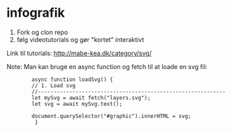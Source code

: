 # infografik
1. Fork og clon repo
2. følg videotutorials og gør "kortet" interaktivt

Link til tutorials:
http://mabe-kea.dk/category/svg/

Note:
Man kan bruge en async function og fetch til at loade en svg fil:
     

            async function loadSvg() {
            // 1. Load svg
            //------------------------------------------------------------	
            let mySvg = await fetch("layers.svg");
            let svg = await mySvg.text();

            document.querySelector("#graphic").innerHTML = svg;
             }
       
         


